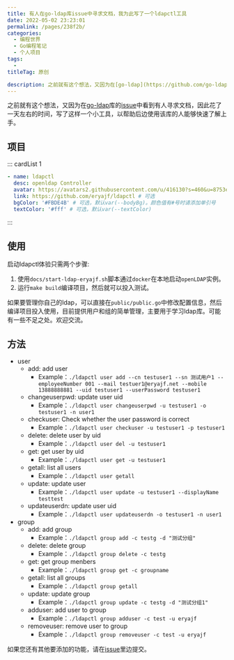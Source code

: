 ```yaml
---
title: 有人在go-ldap库issue中寻求文档，我为此写了一个ldapctl工具
date: 2022-05-02 23:23:01
permalink: /pages/238f2b/
categories:
  - 编程世界
  - Go编程笔记
  - 个人项目
tags:
  - 
titleTag: 原创

description: 之前就有这个想法，又因为在[go-ldap](https://github.com/go-ldap/ldap)库的[issue](https://github.com/go-ldap/ldap/issues/200)中看到有人寻求文档，因此花了一天左右的时间，写了这样一个小工具，以帮助后边使用该库的人能够快速了解上手。
---
```



之前就有这个想法，又因为在[go-ldap](https://github.com/go-ldap/ldap)库的[issue](https://github.com/go-ldap/ldap/issues/200)中看到有人寻求文档，因此花了一天左右的时间，写了这样一个小工具，以帮助后边使用该库的人能够快速了解上手。


## 项目

::: cardList 1

```yaml
- name: ldapctl
  desc: openldap Controller
  avatar: https://avatars2.githubusercontent.com/u/416130?s=460&u=8753e86600e300a9811cdc539aa158deec2e2724&v=4 # 可选
  link: https://github.com/eryajf/ldapctl # 可选
  bgColor: '#FBDE4B' # 可选，默认var(--bodyBg)。颜色值有#号时请添加单引号
  textColor: '#fff' # 可选，默认var(--textColor)
```

:::

## 使用

启动ldapctl体验只需两个步骤: 

1. 使用`docs/start-ldap-eryajf.sh`脚本通过`docker`在本地启动`openLDAP`实例。
2. 运行`make build`编译项目，然后就可以投入测试。

如果要管理你自己的ldap，可以直接在`public/public.go`中修改配置信息，然后编译项目投入使用，目前提供用户和组的简单管理，主要用于学习ldap库。可能有一些不足之处。欢迎交流。

## 方法

-   user
    -   add: add user
        - Example：`./ldapctl user add --cn testuser1 --sn 测试用户1 --employeeNumber 001 --mail testuer1@eryajf.net --mobile 13888888881 --uid testuser1 --userPassword testuser1`
    -   changeuserpwd: update user uid
        - Example：`./ldapctl user changeuserpwd -u testuser1 -o testuser1 -n user1`
    -   checkuser: Check whether the user password is correct
        - Example：`./ldapctl user checkuser -u testuser1 -p testuser1`
    -   delete: delete user by uid
        - Example：`./ldapctl user del -u testuser1`
    -   get: get user by uid
        - Example：`./ldapctl user get -u testuser1`
    -   getall: list all users
        - Example：`./ldapctl user getall`
    -   update: update user
        - Example：`./ldapctl user update -u testuser1 --displayName testtest`
    -   updateuserdn: update user uid
        - Example：`./ldapctl user updateuserdn -o testuser1 -n user1`
-   group
    -   add: add group
        - Example：`./ldapctl group add -c testg -d "测试分组"`
    -   delete: delete group
        - Example：`./ldapctl group delete -c testg`
    -   get: get group menbers
        - Example：`./ldapctl group get -c groupname`
    -   getall: list all groups
        - Example：`./ldapctl group getall`
    -   update: update group
        - Example：`./ldapctl group update -c testg -d "测试分组1"`
    -   adduser: add user to group
        - Example：`./ldapctl group adduser -c test -u eryajf`
    -   removeuser: remove user to group
        - Example：`./ldapctl group removeuser -c test -u eryajf`

如果您还有其他要添加的功能，请在[issue](https://github.com/eryajf/ldapctl/issues)里边提交。